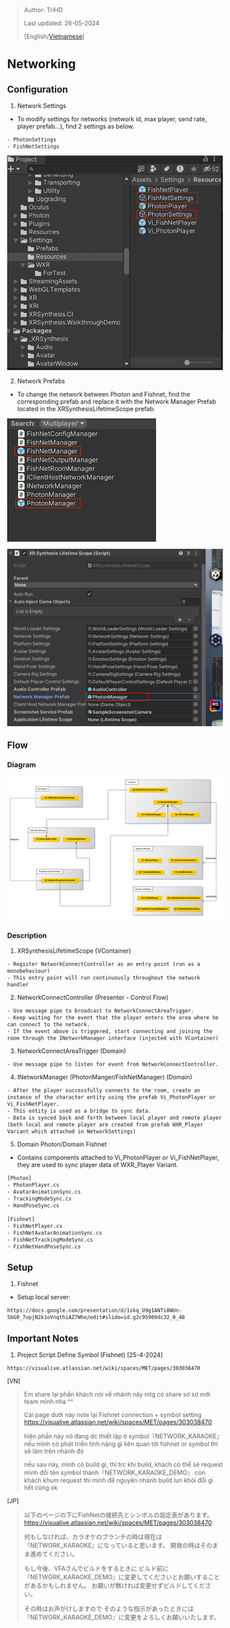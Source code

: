> Author: TriHD
> 
> Last updated: 26-05-2024
> 
> [English/[Vietnamese](../Networking.md)]

# Networking

## Configuration
1. Network Settings
- To modify settings for networks (network id, max player, send rate, player prefab...), find 2 settings as below.
````
- PhotonSettings 
- FishNetSettings
````

![0-NetworkSettings](../../../Images/Networking/Network/0-NetworkSettings.png)

2. Network Prefabs
- To change the network between Photon and Fishnet, find the corresponding prefab and replace it with the Network Manager Prefab located in the XRSynthesisLifetimeScope prefab.

![0-NetworkManagerPrefab](../../../Images/Networking/Network/0-NetworkManagerPrefab.png)

![0-ChangeNetworkPrefab](../../../Images/Networking/Network/0-ChangeNetworkPrefab.png)

## Flow
### Diagram
![1-NetworkDiagram](../../../Images/Networking/Network/1-NetworkDiagram.png)

### Description
1. XRSynthesisLifetimeScope (VContainer)
````
- Register NetworkConnectController as an entry point (run as a monobehaviour)
- This entry point will run continuously throughout the network handler
````

2. NetworkConnectController (Presenter - Control Flow)
````
- Use message pipe to broadcast to NetworkConnectAreaTrigger.
- Keep waiting for the event that the player enters the area where he can connect to the network.
- If the event above is triggered, start connecting and joining the room through the INetworkManager interface (injected with VContainer)
```` 

3. NetworkConnectAreaTrigger (Domain)
````
- Use message pipe to listen for event from NetworkConnectController.
````

4. INetworkManager (PhotonManger/FishNetManager) (Domain)
````
- After the player successfully connects to the room, create an instance of the character entity using the prefab Vi_PhotonPlayer or Vi_FishNetPlayer.
- This entity is used as a bridge to sync data.
- Data is synced back and forth between local player and remote player (both local and remote player are created from prefab WXR_Player Variant which attached in NetworkSettings)
````

5. Domain Photon/Domain Fishnet
-  Contains components attached to Vi_PhotonPlayer or Vi_FishNetPlayer, they are used to sync player data of WXR_Player Variant.
````
[Photon]
- PhotonPlayer.cs
- AvatarAnimationSync.cs
- TrackingModeSync.cs
- HandPoseSync.cs

[Fishnet]
- FishNetPlayer.cs
- FishNetAvatarAnimationSync.cs
- FishNetTrackingModeSync.cs
- FishNetHandPoseSync.cs
````

## Setup

1. Fishnet
- Setup local server:
````
https://docs.google.com/presentation/d/1skq_U9g1ANTi8WUn-5bG0_7vpjN2k1oVnqthiAZ7Who/edit#slide=id.g2c95909dc32_0_48
````

## Important Notes

1. Project Script Define Symbol (Fishnet) [25-4-2024]
````
https://visualive.atlassian.net/wiki/spaces/MET/pages/303038470
````

[VN]
> <FYI>
> Em share lại phần khách nói về nhánh nãy mtg có share sơ sơ mới team mình nha ^^
>
> Cái page dưới này note lại Fishnet connection + symbol setting
> https://visualive.atlassian.net/wiki/spaces/MET/pages/303038470
>
> hiện phần này nó đang dc thiết lập ở symbol『NETWORK_KARAOKE』
> nếu mình có phát triển tính năng gì liên quan tới fishnet or symbol thì sẽ làm trên nhánh đó
>
> nếu sau này, mình có build gì, thì trc khi build, khách có thể sẽ request mình đổi tên symbol thành『NETWORK_KARAOKE_DEMO』
> còn khách khum request thì mình để nguyên nhánh build lun khỏi đổi gì hết cũng ok

[JP]
> 以下のページの下にFishNetの接続先とシンボルの設定表があります。
> https://visualive.atlassian.net/wiki/spaces/MET/pages/303038470
>
> 何もしなければ、カラオケのブランチの時は現在は『NETWORK_KARAOKE』になっていると思います。
> 開発の時はそのまま進めてください。
>
> もし今後、VFAさんでビルドをするときに
> ビルド前に『NETWORK_KARAOKE_DEMO』に変更してくださいとお願いすることがあるかもしれません。
> お願いが無ければ変更せずビルドしてください。
>
> その時はお声がけしますので
> そのような指示があったときには『NETWORK_KARAOKE_DEMO』に変更をよろしくお願いいたします。


